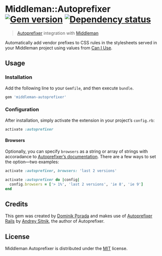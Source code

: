 # Middleman::Autoprefixer [![Gem version](https://badge.fury.io/rb/middleman-autoprefixer.png)](http://badge.fury.io/rb/middleman-autoprefixer) [![Dependency status](https://gemnasium.com/porada/middleman-autoprefixer.png)](https://gemnasium.com/porada/middleman-autoprefixer)

> [Autoprefixer](https://github.com/ai/autoprefixer) integration with [Middleman](http://middlemanapp.com/)

Automatically add vendor prefixes to CSS rules in the stylesheets served in your Middleman project using values from [Can I Use](http://caniuse.com/).

## Usage

### Installation

Add the following line to your `Gemfile`, and then execute `bundle`.

```ruby
gem 'middleman-autoprefixer'
```

### Configuration

After installation, simply activate the extension in your project’s `config.rb`:

```ruby
activate :autoprefixer
```

#### Browsers

Optionally, you can specify `browsers` as a string or array of strings with accoradance to [Autoprefixer’s documentation](https://github.com/ai/autoprefixer#browsers). There are a few ways to set the option—two examples:

```ruby
activate :autoprefixer, browsers: 'last 2 versions'

activate :autoprefixer do |config|
  config.browsers = ['> 1%', 'last 2 versions', 'ie 8', 'ie 9']
end
```

## Credits

This gem was created by [Dominik Porada](http://github.com/porada) and makes use of [Autoprefixer Rails](https://github.com/ai/autoprefixer-rails) by [Andrey Sitnik](https://github.com/ai), the author of Autoprefixer.

## License

Middleman Autoprefixer is distributed under the [MIT](http://porada.mit-license.org/) license.
